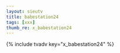 ```yaml
---
layout: sieutv
title: babestation24
tags: [xxx]
thumb_re: x_babestation24
---
```

{% include tvadv key="x_babestation24" %}
